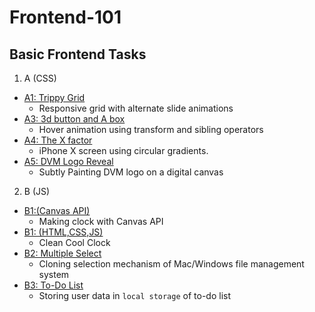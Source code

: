 # Frontend-101
## Basic Frontend Tasks
1. A (CSS)
  - [A1: Trippy Grid](https://sakshamdevelops.github.io/Frontend-101/A/A1/A1.html)
     - Responsive grid with alternate slide animations
  - [A3: 3d button and A box](https://sakshamdevelops.github.io/Frontend-101/A/A3/A3.html)
     - Hover animation using transform and sibling operators  
  - [A4: The X factor](https://sakshamdevelops.github.io/Frontend-101/A/A4/A4.html)  
     - iPhone X screen using circular gradients.
  - [A5: DVM Logo Reveal](https://sakshamdevelops.github.io/Frontend-101/A/A5/A5.html)  
     - Subtly Painting DVM logo on a digital canvas

2. B (JS)
  - [B1:(Canvas API)](https://sakshamdevelops.github.io/Frontend-101/B/B1%20Canvas/B1C.html) 
    - Making clock with Canvas API
  - [B1: (HTML,CSS,JS)](https://sakshamdevelops.github.io/Frontend-101/B/B1%20JS/B1.html)
    - Clean Cool Clock
  - [B2: Multiple Select ](https://sakshamdevelops.github.io/Frontend-101/B/B2/B2.html)
    - Cloning selection mechanism of Mac/Windows file management system
  - [B3: To-Do List](https://sakshamdevelops.github.io/Frontend-101/B/B3/B3.html)
    - Storing user data in `local storage` of to-do list
